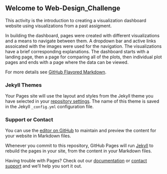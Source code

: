 ## Welcome to Web-Design_Challenge

This activity is the introduction to creating a visualization dashboard website using visualizations from a past assigment.

In building the dashboard, pages were created with different visualizations and a means to navigate between them.   A dropdown bar and active links assoicated with the images were used for the navigation. The visualizations have a brief corresponding explanations. The dashboard starts with a landing page, then a page for comparing all of the plots, then individual plot pages and ends with a page where the data can be viewed.

















For more details see [GitHub Flavored Markdown](https://guides.github.com/features/mastering-markdown/).

### Jekyll Themes

Your Pages site will use the layout and styles from the Jekyll theme you have selected in your [repository settings](https://github.com/troyyoungblood/Web-Design-Challenge/settings). The name of this theme is saved in the Jekyll `_config.yml` configuration file.

### Support or Contact

You can use the [editor on GitHub](https://github.com/troyyoungblood/Web-Design-Challenge/edit/gh-pages/index.md) to maintain and preview the content for your website in Markdown files.

Whenever you commit to this repository, GitHub Pages will run [Jekyll](https://jekyllrb.com/) to rebuild the pages in your site, from the content in your Markdown files.

Having trouble with Pages? Check out our [documentation](https://docs.github.com/categories/github-pages-basics/) or [contact support](https://support.github.com/contact) and we’ll help you sort it out.
